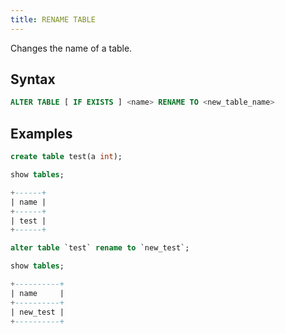 ```yaml
---
title: RENAME TABLE
---
```


Changes the name of a table.

## Syntax

```sql
ALTER TABLE [ IF EXISTS ] <name> RENAME TO <new_table_name>
```

## Examples

```sql title='mysql>'
create table test(a int);
```

```sql title='mysql>'
show tables;
```

```sql
+------+
| name |
+------+
| test |
+------+
```

```sql title='mysql>'
alter table `test` rename to `new_test`;
```

```sql title='mysql>'
show tables;
```

```sql
+----------+
| name     |
+----------+
| new_test |
+----------+
```
